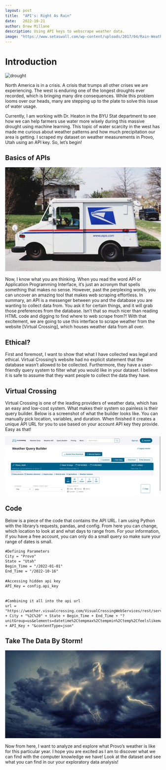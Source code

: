 ```yaml
---
layout: post
title:  "API's: Right As Rain"
date:   2022-10-21
author: Drew Millane 
description: Using API keys to webscrape weather data.
image: "https://www.setaswall.com/wp-content/uploads/2017/04/Rain-Weather-Water-Drops-Wallpaper-1920x1200.jpg"
---
```



# Introduction 

![drought](/assets/images/drought.png)

North America is in a crisis. A crisis that trumps all other crises we are experiencing. The west is enduring one of the longest droughts ever recorded, which is bringing many dire consequences. While this problem looms over our heads, many are stepping up to the plate to solve this issue of water usage. 

Currently, I am working with Dr. Heaton in the BYU Stat department to see how we can help farmers use water more wisely during this massive drought using machine learning. This topic of water scarcity in the west has made me curious about weather patterns and how much precipitation our area is getting. I scraped my dataset on weather measurements in Provo, Utah using an API key. So, let’s begin!

## Basics of APIs 

![Courier](/assets/images/mail.png)
	
Now, I know what you are thinking. When you read the word API or Application Programming Interface, it’s just an acronym that spells something that makes no sense. However, past the perplexing words, you can uncover an amazing tool that makes web scraping effortless. In summary, an API is a messenger between you and the database you are wanting to collect data from. You ask it for certain things, and it will grab those preferences from the database. Isn’t that so much nicer than reading HTML code and digging to find where to web scrape from?! With that excitement, we are going to use this interface to scrape weather from the website [Virtual Crossing], which houses weather data from all over. 
		

## Ethical?

First and foremost, I want to show that what I have collected was legal and ethical. Virtual Crossing’s website had no explicit statement that the database wasn’t allowed to be collected. Furthermore, they have a user-friendly query system to filter what you would like in your dataset. I believe it is safe to assume that they want people to collect the data they have. 


## Virtual Crossing

Virtual Crossing is one of the leading providers of weather data, which has an easy and low-cost system. What makes their system so painless is their query builder. Below is a screenshot of what the builder looks like. You can manually pick location, variables, and duration. When finished it creates a unique API URL for you to use based on your account API key they provide. Easy as that! 

![Virtual Crossing: Query Builder](/assets/images/VirtualCrossing.png)

## Code

Below is a piece of the code that contains the API URL. I am using Python with the library’s requests, pandas, and config. From here you can change, which location to look at and what days to range from. For your information, if you have a free account, you can only do a small query so make sure your range of dates is small. 

```
#Defining Parameters 
City = "Provo"
State = "Utah"
Begin_Time = "/2022-01-01"
End_Time = "/2022-10-16"

#Accessing hidden api key
API_Key = config.api_key


#Combining it all into the api url 
url = "https://weather.visualcrossing.com/VisualCrossingWebServices/rest/services/timeline/" + City + "%2C%20" + State + Begin_Time + End_Time + "?unitGroup=us&elements=datetime%2Ctempmax%2Ctempmin%2Ctemp%2Cfeelslikemax%2Cfeelslikemin%2Cfeelslike%2Chumidity%2Cprecip%2Cprecipprob%2Cwindspeed%2Ccloudcover%2Csolarradiation%2Csolarenergy%2Cuvindex%2Csunrise%2Csunset%2Cconditions&key=" + API_Key + "&contentType=json"

```

## Take The Data By Storm!

![Lightning](/assets/images/storm.png)

Now from here, I want to analyze and explore what Provo’s weather is like for this particular year. I hope you are excited as I am to discover what we can find with the computer knowledge we have! Look at the dataset and see what you can find in our your exploratory data analysis!


